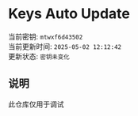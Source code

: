 # Keys Auto Update

当前密钥: `mtwxf6d43502`  
当前更新时间: `2025-05-02 12:12:42`   
更新状态: `密钥未变化`  
  
## 说明
此仓库仅用于调试 
